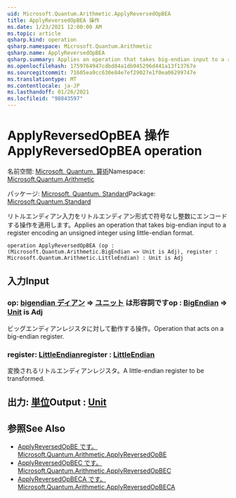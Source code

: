 ```yaml
---
uid: Microsoft.Quantum.Arithmetic.ApplyReversedOpBEA
title: ApplyReversedOpBEA 操作
ms.date: 1/23/2021 12:00:00 AM
ms.topic: article
qsharp.kind: operation
qsharp.namespace: Microsoft.Quantum.Arithmetic
qsharp.name: ApplyReversedOpBEA
qsharp.summary: Applies an operation that takes big-endian input to a register encoding an unsigned integer using little-endian format.
ms.openlocfilehash: 1759764947cdbd84a1db945296d441a13f13767e
ms.sourcegitcommit: 71605ea9cc630e84e7ef29027e1f0ea06299747e
ms.translationtype: MT
ms.contentlocale: ja-JP
ms.lasthandoff: 01/26/2021
ms.locfileid: "98843597"
---
```

# <a name="applyreversedopbea-operation"></a><span data-ttu-id="793a5-102">ApplyReversedOpBEA 操作</span><span class="sxs-lookup"><span data-stu-id="793a5-102">ApplyReversedOpBEA operation</span></span>

<span data-ttu-id="793a5-103">名前空間: [Microsoft. Quantum. 算術](xref:Microsoft.Quantum.Arithmetic)</span><span class="sxs-lookup"><span data-stu-id="793a5-103">Namespace: [Microsoft.Quantum.Arithmetic](xref:Microsoft.Quantum.Arithmetic)</span></span>

<span data-ttu-id="793a5-104">パッケージ: [Microsoft. Quantum. Standard](https://nuget.org/packages/Microsoft.Quantum.Standard)</span><span class="sxs-lookup"><span data-stu-id="793a5-104">Package: [Microsoft.Quantum.Standard](https://nuget.org/packages/Microsoft.Quantum.Standard)</span></span>


<span data-ttu-id="793a5-105">リトルエンディアン入力をリトルエンディアン形式で符号なし整数にエンコードする操作を適用します。</span><span class="sxs-lookup"><span data-stu-id="793a5-105">Applies an operation that takes big-endian input to a register encoding an unsigned integer using little-endian format.</span></span>

```qsharp
operation ApplyReversedOpBEA (op : (Microsoft.Quantum.Arithmetic.BigEndian => Unit is Adj), register : Microsoft.Quantum.Arithmetic.LittleEndian) : Unit is Adj
```


## <a name="input"></a><span data-ttu-id="793a5-106">入力</span><span class="sxs-lookup"><span data-stu-id="793a5-106">Input</span></span>

### <a name="op--bigendian--unit--is-adj"></a><span data-ttu-id="793a5-107">op: [bigendian ディアン](xref:Microsoft.Quantum.Arithmetic.BigEndian) => [ユニット](xref:microsoft.quantum.lang-ref.unit)  は形容詞です</span><span class="sxs-lookup"><span data-stu-id="793a5-107">op : [BigEndian](xref:Microsoft.Quantum.Arithmetic.BigEndian) => [Unit](xref:microsoft.quantum.lang-ref.unit)  is Adj</span></span>

<span data-ttu-id="793a5-108">ビッグエンディアンレジスタに対して動作する操作。</span><span class="sxs-lookup"><span data-stu-id="793a5-108">Operation that acts on a big-endian register.</span></span>


### <a name="register--littleendian"></a><span data-ttu-id="793a5-109">register: [LittleEndian](xref:Microsoft.Quantum.Arithmetic.LittleEndian)</span><span class="sxs-lookup"><span data-stu-id="793a5-109">register : [LittleEndian](xref:Microsoft.Quantum.Arithmetic.LittleEndian)</span></span>

<span data-ttu-id="793a5-110">変換されるリトルエンディアンレジスタ。</span><span class="sxs-lookup"><span data-stu-id="793a5-110">A little-endian register to be transformed.</span></span>



## <a name="output--unit"></a><span data-ttu-id="793a5-111">出力: [単位](xref:microsoft.quantum.lang-ref.unit)</span><span class="sxs-lookup"><span data-stu-id="793a5-111">Output : [Unit](xref:microsoft.quantum.lang-ref.unit)</span></span>



## <a name="see-also"></a><span data-ttu-id="793a5-112">参照</span><span class="sxs-lookup"><span data-stu-id="793a5-112">See Also</span></span>

- [<span data-ttu-id="793a5-113">ApplyReversedOpBE です。</span><span class="sxs-lookup"><span data-stu-id="793a5-113">Microsoft.Quantum.Arithmetic.ApplyReversedOpBE</span></span>](xref:Microsoft.Quantum.Arithmetic.ApplyReversedOpBE)
- [<span data-ttu-id="793a5-114">ApplyReversedOpBEC です。</span><span class="sxs-lookup"><span data-stu-id="793a5-114">Microsoft.Quantum.Arithmetic.ApplyReversedOpBEC</span></span>](xref:Microsoft.Quantum.Arithmetic.ApplyReversedOpBEC)
- [<span data-ttu-id="793a5-115">ApplyReversedOpBECA です。</span><span class="sxs-lookup"><span data-stu-id="793a5-115">Microsoft.Quantum.Arithmetic.ApplyReversedOpBECA</span></span>](xref:Microsoft.Quantum.Arithmetic.ApplyReversedOpBECA)